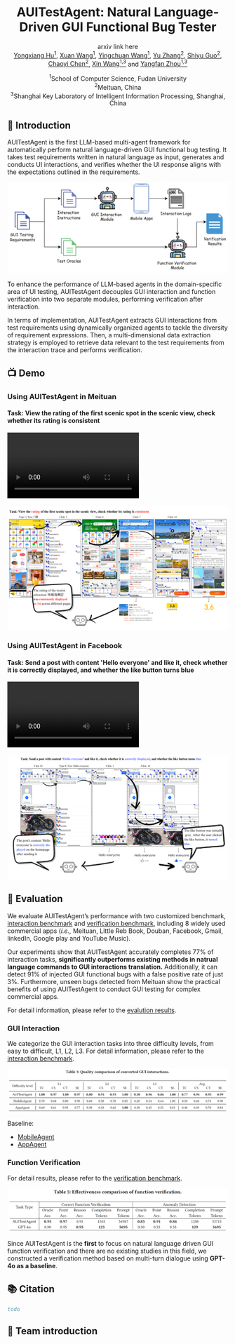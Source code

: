 <div align="center">
<h1>AUITestAgent: Natural Language-Driven GUI Functional Bug Tester</h1>
</div>

<div align="center">
<a>arxiv link here</a>
</div>

<div align="center">
  <a href="https://github.com/Gootter12">Yongxiang Hu<sup>1</sup></a>, 
  <a href="https://github.com/TSKGHS17">Xuan Wang<sup>1</sup></a>, 
  <a href="https://github.com/xieeryihe">Yingchuan Wang<sup>1</sup></a>, 
  <a href="https://github.com/RainPot">Yu Zhang<sup>2</sup></a>, 
  <a href="https://github.com/whiteguo233">Shiyu Guo<sup>2</sup></a>, 
  <a href="https://github.com/chenchaoyi">Chaoyi Chen<sup>2</sup></a>, 
  <a href="https://cs.fudan.edu.cn/3f/7e/c25906a278398/page.htm">Xin Wang<sup>1,3</sup></a> and 
  <a href="https://cs.fudan.edu.cn/3f/a9/c25909a278441/page.htm">Yangfan Zhou<sup>1,3</sup></a>

<br>

<sup>1</sup>School of Computer Science, Fudan University  
<sup>2</sup>Meituan, China  
<sup>3</sup>Shanghai Key Laboratory of Intelligent Information Processing, Shanghai, China
</div>

<!-- <div style="display: flex; justify-content: center; align-items: center;">
  <img src="assets/fudan.png" alt="Fudan University Logo" width="100" style="margin-right: 50px"/>
  <img src="assets/meituan.png" alt="Meituan Logo" width="100"/>
</div> -->

## 🌟 Introduction

AUITestAgent is the first LLM-based multi-agent framework for automatically perform natural language-driven GUI functional bug testing. It takes test requirements written in natural language as input, generates and conducts UI interactions, and verifies whether the UI response aligns with the expectations outlined in the requirements.

![overview](assets/overview.png)

To enhance the performance of LLM-based agents in the domain-specific area of UI testing, AUITestAgent decouples GUI interaction and function verification into two separate modules, performing verification after interaction.

 In terms of implementation, AUITestAgent extracts GUI interactions from test requirements using dynamically organized agents to tackle the diversity of requirement expressions. Then, a multi-dimensional data extraction strategy is employed to retrieve data relevant to the test requirements from the interaction trace and performs verification.

## 📺 Demo

### Using AUITestAgent in Meituan 
#### Task: View the rating of the first scenic spot in the scenic view, check whether its rating is consistent

![demo1_video](assets/demo1.mp4)

![demo1](assets/demo1.png)


### Using AUITestAgent in Facebook
#### Task: Send a post with content 'Hello everyone' and like it, check whether it is correctly displayed, and whether the like button turns blue

![demo2_video](assets/demo2.mp4)

![demo2](assets/demo2.png)


## 📝 Evaluation

We evaluate AUITestAgent’s performance with two customized benchmark, [interaction benchmark](interaction.md) and [verification benchmark](verification.md), including 8 widely used commercial apps (*i.e.,* Meituan, Little Reb Book, Douban, Facebook, Gmail, linkedIn, Google play and YouTube Music). 

Our experiments show that AUITestAgent accurately completes 77% of interaction tasks, **significantly outperforms existing methods in natrual language commands to GUI interactions translation.** Additionally, it can detect 91% of injected GUI functional bugs with a false positive rate of just 3%.
Furthermore, unseen bugs detected from Meituan show the practical benefits of using AUITestAgent to conduct GUI testing for complex commercial apps.

For detail information, please refer to the [evalution results](evaluation_results/evaluation.md).

### GUI Interaction

We categorize the GUI interaction tasks into three difficulty levels, from easy to difficult, L1, L2, L3. For detail information, please refer to the [interaction benchmark](interaction.md).

![interaction result](assets/interaction.png)

Baseline: 
* [MobileAgent](https://github.com/X-PLUG/MobileAgent)
* [AppAgent](https://github.com/mnotgod96/AppAgent)


### Function Verification

For detail results, please refer to the [verification benchmark](verification.md).

![verification result](assets/verification.png)

Since AUITestAgent is the **first** to focus on natural language driven GUI function verification and there are no existing studies in this field, we constructed a verification method based on multi-turn dialogue using **GPT-4o as a baseline**.

## 📚 Citation
```bib
todo
```

## 🧑 Team introduction

